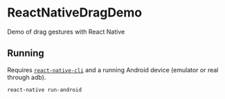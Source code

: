 # ReactNativeDragDemo

Demo of drag gestures with React Native

## Running

Requires [`react-native-cli`](https://www.npmjs.com/package/react-native-cli)
and a running Android device (emulator or real through adb).

```shell
react-native run-android
```

